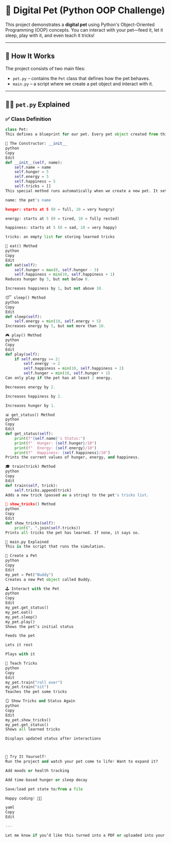# 🐾 Digital Pet (Python OOP Challenge)

This project demonstrates a **digital pet** using Python's Object-Oriented Programming (OOP) concepts. You can interact with your pet—feed it, let it sleep, play with it, and even teach it tricks!

---

## 🧠 How It Works

The project consists of two main files:
- `pet.py` – contains the `Pet` class that defines how the pet behaves.
- `main.py` – a script where we create a pet object and interact with it.

---

## 🐕‍🦺 `pet.py` Explained

### ✅ Class Definition
```python
class Pet:
This defines a blueprint for our pet. Every pet object created from this class will have the same structure.

🧱 The Constructor: __init__
python
Copy
Edit
def __init__(self, name):
    self.name = name
    self.hunger = 5
    self.energy = 5
    self.happiness = 5
    self.tricks = []
This special method runs automatically when we create a new pet. It sets:

name: the pet's name

hunger: starts at 5 (0 = full, 10 = very hungry)

energy: starts at 5 (0 = tired, 10 = fully rested)

happiness: starts at 5 (0 = sad, 10 = very happy)

tricks: an empty list for storing learned tricks

🍗 eat() Method
python
Copy
Edit
def eat(self):
    self.hunger = max(0, self.hunger - 3)
    self.happiness = min(10, self.happiness + 1)
Reduces hunger by 3, but not below 0.

Increases happiness by 1, but not above 10.

😴 sleep() Method
python
Copy
Edit
def sleep(self):
    self.energy = min(10, self.energy + 5)
Increases energy by 5, but not more than 10.

🎮 play() Method
python
Copy
Edit
def play(self):
    if self.energy >= 2:
        self.energy -= 2
        self.happiness = min(10, self.happiness + 2)
        self.hunger = min(10, self.hunger + 1)
Can only play if the pet has at least 2 energy.

Decreases energy by 2.

Increases happiness by 2.

Increases hunger by 1.

📊 get_status() Method
python
Copy
Edit
def get_status(self):
    print(f"{self.name}'s Status:")
    print(f"  Hunger: {self.hunger}/10")
    print(f"  Energy: {self.energy}/10")
    print(f"  Happiness: {self.happiness}/10")
Prints the current values of hunger, energy, and happiness.

🎓 train(trick) Method
python
Copy
Edit
def train(self, trick):
    self.tricks.append(trick)
Adds a new trick (passed as a string) to the pet's tricks list.

🧠 show_tricks() Method
python
Copy
Edit
def show_tricks(self):
    print(", ".join(self.tricks))
Prints all tricks the pet has learned. If none, it says so.

📜 main.py Explained
This is the script that runs the simulation.

🐶 Create a Pet
python
Copy
Edit
my_pet = Pet("Buddy")
Creates a new Pet object called Buddy.

🕹️ Interact with the Pet
python
Copy
Edit
my_pet.get_status()
my_pet.eat()
my_pet.sleep()
my_pet.play()
Shows the pet’s initial status

Feeds the pet

Lets it rest

Plays with it

🎯 Teach Tricks
python
Copy
Edit
my_pet.train("roll over")
my_pet.train("sit")
Teaches the pet some tricks

🪞 Show Tricks and Status Again
python
Copy
Edit
my_pet.show_tricks()
my_pet.get_status()
Shows all learned tricks

Displays updated status after interactions



🚀 Try It Yourself!
Run the project and watch your pet come to life! Want to expand it?

Add moods or health tracking

Add time-based hunger or sleep decay

Save/load pet state to/from a file

Happy coding! 🐾✨

yaml
Copy
Edit

---

Let me know if you’d like this turned into a PDF or uploaded into your GitHub repo structure as well!
